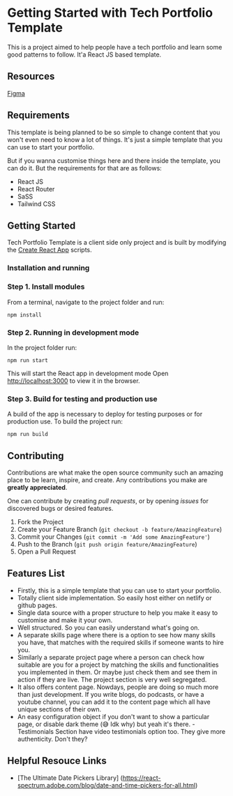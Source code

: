 # Getting Started with Tech Portfolio Template

This is a project aimed to help people have a tech portfolio and learn some good patterns to follow. It'a React JS based template.

## Resources

[Figma](https://www.figma.com/file/CCkq7OgRVv13tnRdwW55mS/portfolio?node-id=255%3A4)

## Requirements

This template is being planned to be so simple to change content that you won't even need to know a lot of things. It's just a simple template that you can use to start your portfolio.

But if you wanna customise things here and there inside the template, you can do it. But the requirements for that are as follows:

- React JS
- React Router
- SaSS
- Tailwind CSS

## Getting Started

Tech Portfolio Template is a client side only project and is built by modifying the [Create React App](https://create-react-app.dev) scripts.

### Installation and running

### Step 1. Install modules

From a terminal, navigate to the project folder and run:

```
npm install
```

### Step 2. Running in development mode

In the project folder run:

```
npm run start
```

This will start the React app in development mode
Open [http://localhost:3000](http://localhost:3000) to view it in the browser.

### Step 3. Build for testing and production use

A build of the app is necessary to deploy for testing purposes or for production use.
To build the project run:

```
npm run build
```

## Contributing

Contributions are what make the open source community such an amazing place to be learn, inspire, and create. Any contributions you make are **greatly appreciated**.

One can contribute by creating _pull requests_, or by opening _issues_ for discovered bugs or desired features.

1. Fork the Project
2. Create your Feature Branch (`git checkout -b feature/AmazingFeature`)
3. Commit your Changes (`git commit -m 'Add some AmazingFeature'`)
4. Push to the Branch (`git push origin feature/AmazingFeature`)
5. Open a Pull Request

## Features List

- Firstly, this is a simple template that you can use to start your portfolio.
- Totally client side implementation. So easily host either on netlify or github pages.
- Single data source with a proper structure to help you make it easy to customise and make it your own.
- Well structured. So you can easily understand what's going on.
- A separate skills page where there is a option to see how many skills you have, that matches with the required skills if someone wants to hire you.
- Similarly a separate project page where a person can check how suitable are you for a project by matching the skills and functionalities you implemented in them. Or maybe just check them and see them in action if they are live.
  The project section is very well segregated.
- It also offers content page. Nowdays, people are doing so much more than just development. If you write blogs, do podcasts, or have a youtube channel, you can add it to the content page which all have unique sections of their own.
- An easy configuration object if you don't want to show a particular page, or disable dark theme (😅 Idk why) but yeah it's there. - Testimonials Section have video testimonials option too. They give more authenticity. Don't they?

## Helpful Resouce Links

- [The Ultimate Date Pickers Library] (https://react-spectrum.adobe.com/blog/date-and-time-pickers-for-all.html)
